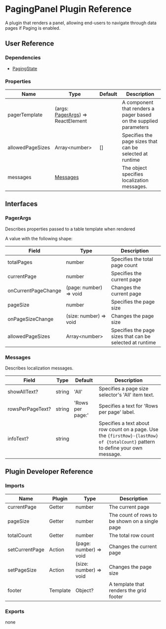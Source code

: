 # PagingPanel Plugin Reference

A plugin that renders a panel, allowing end-users to navigate through data pages if Paging is enabled.

## User Reference

### Dependencies

- [PagingState](paging-state.md)

### Properties

Name | Type | Default | Description
-----|------|---------|------------
pagerTemplate | (args: [PagerArgs](#pager-args)) => ReactElement | | A component that renders a pager based on the supplied parameters
allowedPageSizes | Array&lt;number&gt; | [] | Specifies the page sizes that can be selected at runtime
messages | [Messages](#messages) | | The object specifies localization messages.

## Interfaces

### <a name="pager-args"></a>PagerArgs

Describes properties passed to a table template when rendered

A value with the following shape:

Field | Type | Description
------|------|------------
totalPages | number | Specifies the total page count
currentPage | number | Specifies the current page
onCurrentPageChange | (page: number) => void | Changes the current page
pageSize | number | Specifies the page size
onPageSizeChange | (size: number) => void | Changes the page size
allowedPageSizes | Array&lt;number&gt; | Specifies the page sizes that can be selected at runtime

### <a name="messages"></a>Messages

Describes localization messages.

Field | Type | Default | Description
------|------|---------|------------
showAllText? | string | 'All' | Specifies a page size selector's 'All' item text.
rowsPerPageText? | string | 'Rows per page:' | Specifies a text for 'Rows per page' label.
infoText? | string | | Specifies a text about row count on a page. Use the `{firstRow}-{lastRow} of {totalCount}` pattern to define your own message.

## Plugin Developer Reference

### Imports

Name | Plugin | Type | Description
-----|--------|------|------------
currentPage | Getter | number | The current page
pageSize | Getter | number | The count of rows to be shown on a single page
totalCount | Getter | number | The total row count
setCurrentPage | Action | (page: number) => void | Changes the current page
setPageSize | Action | (size: number) => void | Changes the page size
footer | Template | Object? | A template that renders the grid footer

### Exports

none
